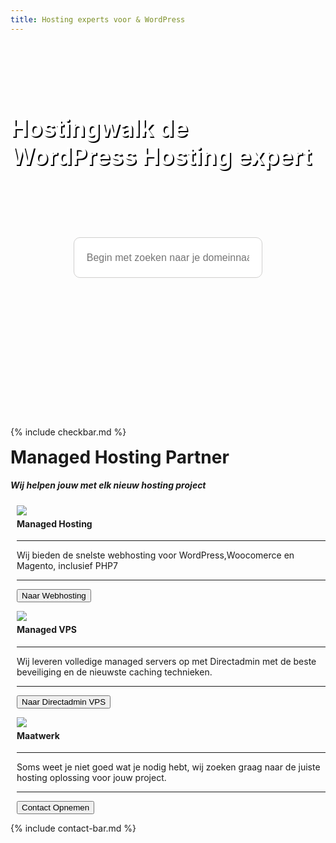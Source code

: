 ```yaml
---
title: Hosting experts voor & WordPress
---
```


<script src="https://code.jquery.com/jquery-3.4.1.min.js" integrity="sha256-CSXorXvZcTkaix6Yvo6HppcZGetbYMGWSFlBw8HfCJo=" crossorigin="anonymous"></script>
<script src="https://my.hostingwalk.com/dcheck/appear.js"></script>
<script src="https://my.hostingwalk.com/dcheck/dcheck.js"></script>


<style>  
 #domainresultstable a.btn { margin-bottom:4px }

   #dcontainer {
    position: absolute;
    background-color: #fff;
    color: #404041;
    border: 1px solid #F28B20;
    border-radius: 5px;
    width: 100%;
    max-width: 1200px;
    text-align: left;
    left: 0;
    right: 0;
    margin: -50px auto 0 auto;
    padding: 10px;
    z-index: 9000;
}
#dresults {
    overflow: auto;
    max-height: 300px;
}

#domainresultstable td {
    padding: 5px;
}    
    
    .peach-gradient {
    background: -webkit-linear-gradient(50deg,#f28b20,#f28b20) !important;
    background: -o-linear-gradient(50deg,#f28b20,#f28b20) !important;
    background: linear-gradient(40deg,#f28b20,#f28b20) !important;
}
    .btn.peach-gradient {
    -webkit-transition: .5s ease;
    -o-transition: .5s ease;
    transition: .5s ease;
    color: #fff;
}
    
    .waves-effect {
    position: relative;
    cursor: pointer;
    overflow: hidden;
    -webkit-user-select: none;
    -moz-user-select: none;
    -ms-user-select: none;
    user-select: none;
    -webkit-tap-highlight-color: transparent;
}
</style>

<div class="jumbotron text-center" style="background: url(https://images.unsplash.com/photo-1566207474742-de921626ad0c?ixlib=rb-1.2.1&ixid=eyJhcHBfaWQiOjEyMDd9) no-repeat center center fixed;background-size: cover;min-height: 600px;margin-bottom: 0px;">
<div class="container"> 
    <div class="container-fluid text-center" style="padding: 1.2rem 0rem;color: white;">

<h1 style="display: inline-block;padding-top: .3125rem;padding-bottom: .3125rem;margin-right: 1rem;font-size: 2.35rem;text-shadow: 2px 2px black;">


<i class="fab fa-wordpress" style="color: white;/* font-size: 20px; */margin-top: 140px;"></i>
Hostingwalk de WordPress Hosting expert
</h1>

</div>






<!--
  <form action="https://my.hostingwalk.com/cart.php?a=add&amp;domain=register" method="post" class="form-inline mr-auto" _lpchecked="1">
    <div class="input-group-prepend" style="height: 70px;;"> 
     <input name="query" autocomplete="off" placeholder="vul hier uw domeinnaam in." class="form-control form-control input-lg domainname" aria-ladel="Large" aria-descridedby="inputGroup-sizing-sm" type="text" style="height: 73px;width: 704px;">

   </div>
</form>
-->

<form class="search-container" method="post" _lpchecked="1">
<input class="domainname" name="query" autocomplete="off" type="text" id="search-bar" placeholder="Begin met zoeken naar je domeinnaam.." style="
    margin-top: 20px;
">
</form>

<style>
.search-container{
  width: 60%;
  display: block;
  margin: 0 auto;
}

input#search-bar{
  margin: 0 auto;
  width: 100%;
  height: 65px;
  padding: 0 20px;
  font-size: 1rem;
  border-radius: 10px;
  border: 1px solid #D0CFCE;
  outline: none;
  &:focus{
    border: 1px solid #008ABF;
    transition: 0.35s ease;
    color: #008ABF;
    &::-webkit-input-placeholder{
      transition: opacity 0.45s ease; 
      opacity: 0;
     }
    &::-moz-placeholder {
      transition: opacity 0.45s ease; 
      opacity: 0;
     }
    &:-ms-placeholder {
     transition: opacity 0.45s ease; 
     opacity: 0;
     }    
   }
 }




</style>


   <div style="position: relative; padding-top: 60px;"><div id="dcontainer" style="display: none;"><div id="dresults"></div></div></div>








</div>
</div>
    
{% include checkbar.md %}
    
    
    
<div class="partnerbox">
    <div class="container">
    
<h1 class="text-center" style="
    margin-top: 15px;
">Managed Hosting Partner

</h1>



<h5 class="text-center"> Wij helpen jouw met elk nieuw hosting project
 </h5>
    
    
<div class="row">



<div class="col-md-4">
<div class="partnerbox-part text-center" style="margin-left: 10px;">
<div class="info">
 <div class=""> <img src="https://cssninjastudio.github.io/fresh/assets/img/icons/web.svg" style="max-width: 150px;/*! -webkit-filter: grayscale(100%); *//*! filter: grayscale(100%); */max-height: 70px;/* min-height: 30px; *//* margin-top: 10px; *//* margin-bottom: 10px; */"> </div>
<div clas="description">
   <h4 style="
    margin-top: 5px;
">Managed Hosting
</h4>
  <div class="body">
<hr>Wij bieden de snelste webhosting voor WordPress,Woocomerce en Magento, inclusief PHP7


<hr>


<a alt="mail" title="contact via mail" href="https://hostingwalk.com/directadmin-vps"> <button class="btn btn-md btn-outline-inloggen my-2 my-lg-0" type="submit">Naar Webhosting</button> </a></div>
 </div>
</div>
 
  
 
</div>  </div><div class="col-md-4">
<div class="partnerbox-part text-center" style="margin-left: 10px;">
<div class="info">
 <div class=""> <img src="https://cssninjastudio.github.io/fresh/assets/img/icons/rocket.svg" style="max-width: 150px;/*! -webkit-filter: grayscale(100%); *//*! filter: grayscale(100%); */max-height: 70px;/* min-height: 30px; *//* margin-top: 10px; *//* margin-bottom: 10px; */"> </div>
<div clas="description">
   <h4 style="
    margin-top: 5px;
">Managed VPS
</h4>
  <div class="body">
<hr>Wij leveren volledige managed servers op met Directadmin met de beste beveiliging en de nieuwste caching technieken.


<hr>


<a alt="mail" title="contact via mail" href="https://hostingwalk.com/webhosting"> <button class="btn btn-md btn-outline-inloggen my-2 my-lg-0" type="submit">Naar Directadmin VPS</button> </a></div>
 </div>
</div>
 
  
 
</div>  </div>

<div class="col-md-4">
<div class="partnerbox-part text-center" style="margin-left: 10px;">
<div class="info">
 <div class=""> <img src="https://cssninjastudio.github.io/fresh/assets/img/icons/light-bulb.svg" style="max-width: 150px;/*! -webkit-filter: grayscale(100%); *//*! filter: grayscale(100%); */max-height: 70px;/* min-height: 30px; *//* margin-top: 10px; *//* margin-bottom: 10px; */"> </div>
<div clas="description">
   <h4 style="
    margin-top: 5px;
">Maatwerk
</h4>
  <div class="body">
<hr>Soms weet je niet goed wat je nodig hebt, wij zoeken graag naar de juiste hosting oplossing voor jouw project.


<hr>


<a alt="mail" title="contact via mail" href="https://hostingwalk.com/domeinnamen"> <button class="btn btn-md btn-outline-inloggen my-2 my-lg-0" type="submit">Contact Opnemen</button> </a></div>
 </div>
</div>
 
  
 
</div>  </div>



</div>




</div> </div>
  

{% include contact-bar.md %}


<style>
    
header {
  position: relative;
  background-color: black;
  height: 75vh;
  min-height: 25rem;
  width: 100%;
  overflow: hidden;
}

header video {
  position: absolute;
  top: 50%;
  left: 50%;
  min-width: 100%;
  min-height: 100%;
  width: auto;
  height: auto;
  z-index: 0;
  -ms-transform: translateX(-50%) translateY(-50%);
  -moz-transform: translateX(-50%) translateY(-50%);
  -webkit-transform: translateX(-50%) translateY(-50%);
  transform: translateX(-50%) translateY(-50%);
}

header .container {
  position: relative;
  z-index: 2;
}

header .overlay {
  position: absolute;
  top: 0;
  left: 0;
  height: 100%;
  width: 100%;
  background-color: black;
  opacity: 0.5;
  z-index: 1;
}

